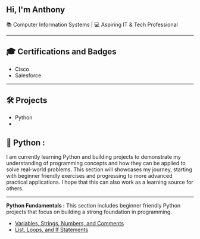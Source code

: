 ## Hi, I'm Anthony 
📚 Computer Information Systems | 💻 Aspiring IT & Tech Professional

---
<h2>🎓 Certifications and Badges</h2>

- Cisco
- Salesforce


---
<h2> 🛠️ Projects</h2>

- Python
- 



<h2> 🐍 Python :</h2> 
I am currently learning Python and building projects to demonstrate my understanding of programming concepts and how they can be applied to solve real-world problems. This section will showcases my journey, starting with beginner friendly exercises and progressing to more advanced practical applications. I hope that this can also work as a learning source for others.




---

<b> Python Fundamentals :</b>
This section includes beginner friendly Python projects that focus on building a strong foundation in programming.
- [Variables, Strings, Numbers, and Comments](https://github.com/Deleon-Anthony/python-variables)
- [List, Loops, and If Statements](https://github.com/Deleon-Anthony/python-basics)

<!--
**Deleon-Anthony/Deleon-Anthony** is a ✨ _special_ ✨ repository because its `README.md` (this file) appears on your GitHub profile.

Here are some ideas to get you started:

- 🔭 I’m currently working on ...
- 🌱 I’m currently learning ...
- 👯 I’m looking to collaborate on ...
- 🤔 I’m looking for help with ...
- 💬 Ask me about ...
- 📫 How to reach me: ...
- 😄 Pronouns: ...
- ⚡ Fun fact: ...
-->
